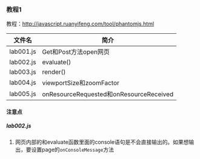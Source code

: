 ### 教程1
教程：http://javascript.ruanyifeng.com/tool/phantomjs.html

|文件名|简介|
|---|---|
|lab001.js|Get和Post方法open网页|
|lab002.js|evaluate()|
|lab003.js|render()|
|lab004.js|viewportSize和zoomFactor|
|lab005.js|onResourceRequested和onResourceReceived|

#### 注意点
##### lab002.js
1. 网页内部的和evaluate函数里面的console语句是不会直接输出的。如果想输出，要设置page的`onConsoleMessage`方法